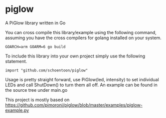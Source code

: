 piglow
======

A PiGlow library written in Go


You can cross compile this library/example using the following command, assuming you have the cross compilers for golang installed on your system.

```
GOARCH=arm GOARM=6 go build
```

To include this library into your own project simply use the following statement.

```
import "github.com/schoentoon/piglow"
```

Usage is pretty straight forward, use PiGlow(led, intensity) to set individual LEDs and call ShutDown() to turn them all off. An example can be found in the source tree under main.go

This project is mostly based on https://github.com/pimoroni/piglow/blob/master/examples/piglow-example.py
